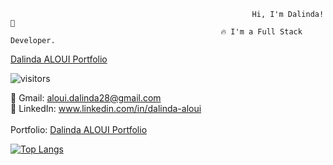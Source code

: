 
                                                          Hi, I'm Dalinda! 👋
                                                   🔥 I'm a Full Stack Developer.
<a href="https://dalinda28.github.io/portfolio_Dalinda/" >Dalinda ALOUI Portfolio</a>
                                              
![visitors](https://hits.seeyoufarm.com/api/count/incr/badge.svg?url=https%3A%2F%2Fgithub.com%2Fdalinda28&count_bg=%23D57B80&title_bg=%23555555&icon=&icon_color=%23E7E7E7&title=visitor+count&edge_flat=false)
                                             
📧 Gmail: <a href="mailto:aloui.dalinda28@gmail.com" >aloui.dalinda28@gmail.com</a> <br>
💼 LinkedIn: <a href="https://www.linkedin.com/in/dalinda-aloui/" >www.linkedin.com/in/dalinda-aloui</a><br><br>
Portfolio:  <a href="https://dalinda28.github.io/portfolio_Dalinda/" >Dalinda ALOUI Portfolio</a>


[![Top Langs](https://github-readme-stats.vercel.app/api/top-langs/?username=dalinda28&layout=compact)](https://github.com/dalinda28/github-readme-stats)


